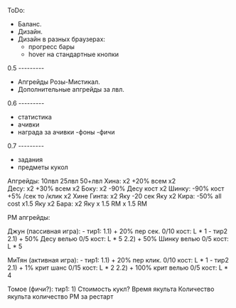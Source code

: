 
ToDo:

- Баланс.
- Дизайн.
- Дизайн в разных браузерах:
	- прогресс бары
	- hover на стандартные кнопки

0.5 ---------
- Апгрейды Розы-Мистикал.
- Дополнительные апгрейды за лвл.

0.6 ---------
- статистика
- ачивки
- награда за ачивки
	-фоны
	-фичи

0.7 ---------
- задания
- предметы кукол



Апгрейды:
		10лвл			25лвл		50+лвл
Хина:	  x2	     +20% всем		  х2  
Десу:	  х2	     +30% всем		  х2
Боку: 	  х2	   -90% Десу кост	  х2
Шинку: -90% кост +5% /сек то /клик х2 Хине
Гинта: x2 Яку	    -20 сек Яку		  х2
Кира: -50% all cost    x1.5 Яку	 	  х2
Бара:  	x2 Яку		x 1.5 RM	x 1.5 RM

РМ апгрейды:

Джун (пассивная игра):
	- тир1: 
	1.1) + 20% пер сек. 0/10
		кост: L * 1
	- тир2
	2.1) + 50% Десу велью 0/5
		кост: L * 5
	2.2) + 50% Шинку велью 0/5
		кост: L * 5

МиТян (активная игра):
	- тир1: 
	1.1) + 20% пер клик. 0/10
		кост: L * 1
	- тир2
	2.1) + 1% крит шанс 0/15
		кост: L * 2
	2.2) + 100% крит велью 0/5
		кост: L * 4

Томое (фичи?):
	тир1: 
	1) 
	Стоимость кукл?
	Время якульта
	Количество якульта
	количество РМ за рестарт
	